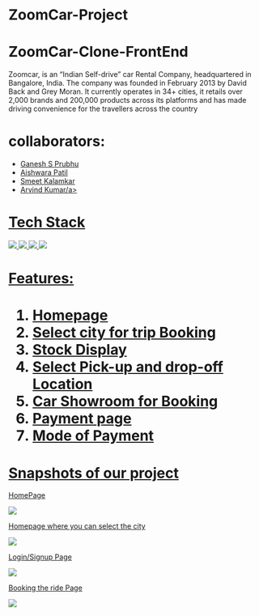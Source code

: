 # ZoomCar-Project
<h1>ZoomCar-Clone-FrontEnd</h1>
Zoomcar, is an “Indian Self-drive” car Rental Company, headquartered in Bangalore, India. The company was founded in February 2013 by David Back and Grey Moran. It currently operates in 34+ cities, it retails over 2,000 brands and 200,000 products across its platforms and has made driving convenience for the travellers across the country

<h1>collaborators:</h1>
<ul> 
  <li><a href="https://github.com/Ganesh-S-Prabhu">Ganesh S Prubhu</a> </li>
  <li><a href="https://github.com/Aishwaryapatil1">Aishwara Patil</a></li>
  <li><a href="https://github.com/smeetkalamkar">Smeet Kalamkar</a></li>
  <li><a href="https://github.com/Arvind693">Arvind Kumar/a></li>
</ul>
<h1>Tech Stack</h1>
<div display="flex">
<img src="https://camo.githubusercontent.com/b21c75cd58ec162b843007ccffbef7df78c47c23b4d3f86bf8b0a8d0c07bd84c/68747470733a2f2f696d672e69636f6e73382e636f6d2f636f6c6f722f36342f3030303030302f6a6176617363726970742e706e67"/>
<img src="https://camo.githubusercontent.com/c9302842c2b7620217a0def58a04e17f1e9639d30c8ba0a1bf3e0478ab257867/68747470733a2f2f696d672e69636f6e73382e636f6d2f636f6c6f722f36342f3030303030302f68746d6c2d352e706e67"/>
<img src="https://camo.githubusercontent.com/8b655816e545717df226aafd335fa658149deb52064a3b91181b9f9f0e443322/68747470733a2f2f696d672e69636f6e73382e636f6d2f636f6c6f722f36342f3030303030302f637373332e706e67"/>
<img src="https://camo.githubusercontent.com/ecc13d5d24244308f601ac3d528a6cb20dc09c914a4b310472cf39adf3ebc8d3/68747470733a2f2f696d672e69636f6e73382e636f6d2f636f6c6f722f36342f3030303030302f6a736f6e2e706e67"/>
</div>
<h1>Features:<h1/>
  <ol>
    <li>Homepage</li>
    <li>Select city for trip Booking</li>
    <li>Stock Display</li>
     <li>Select Pick-up and drop-off Location</li>
     <li>Car Showroom for Booking</li>
     <li>Payment page</li>
     <li>Mode of Payment</li>
  </ol>
  <h1>Snapshots of our project</h1>
  <p>HomePage</p>
   <img src="https://user-images.githubusercontent.com/93313435/165329415-4d391d76-9567-4114-b5bd-0979e08f16fa.png"/>
  <p>Homepage where you can select the city</p>
  <img src="https://user-images.githubusercontent.com/93313435/165329545-f364b501-e926-4bc3-80eb-d19ca88888c2.png"/>
  <p>Login/Signup Page</p>
  <img src="https://user-images.githubusercontent.com/93313435/165330085-252ce509-78d3-442d-9544-0ebe62062201.png"/>
  <p>Booking the ride Page</p>
  <img src="https://user-images.githubusercontent.com/93313435/165329982-7b1e09c6-92cf-447e-93b1-69244331a9a9.png"/>
























